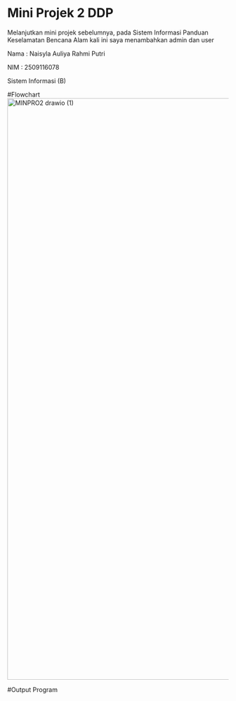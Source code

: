 # Mini Projek 2 DDP

Melanjutkan mini projek sebelumnya, pada Sistem Informasi Panduan Keselamatan Bencana Alam kali ini saya menambahkan admin dan user

Nama : Naisyla Auliya Rahmi Putri

NIM : 2509116078

Sistem Informasi (B)

#Flowchart
<img width="3258" height="1322" alt="MINPRO2 drawio (1)" src="https://github.com/user-attachments/assets/8dc448d9-c0d1-4832-85ff-549070350976" />

#Output Program




